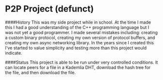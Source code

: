 P2P Project (defunct)
===

####History
This was my side project while in school. At the time I made this I had a good
understanding of the C++ programming language but I was not yet a good
programmer. I made several mistakes including: creating a custom binary
protocol, creating my own version of protocol buffers, and creating my own async
networking library. In the years since I created this I've started to value
simplicity and testing more than this project would indicate.

####Status
This project is able to be run under very controlled conditions. It can locate
peers for a file in a Kademlia DHT, download the hash tree for the file, and
then download the file.
